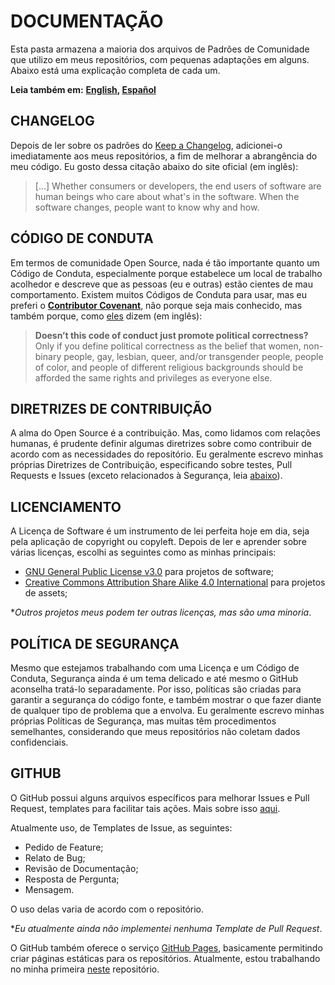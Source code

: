 # DOCUMENTAÇÃO

Esta pasta armazena a maioria dos arquivos de Padrões de Comunidade que utilizo
em meus repositórios, com pequenas adaptações em alguns.
Abaixo está uma explicação completa de cada um.

**Leia também em:** **[English], [Español]**

## CHANGELOG

Depois de ler sobre os padrões do [Keep a Changelog], adicionei-o imediatamente
aos meus repositórios, a fim de melhorar a abrangência do meu código.
Eu gosto dessa citação abaixo do site oficial (em inglês):

> \[...] Whether consumers or developers, the end users of software are human beings
> who care about what's in the software. When the software changes, people want
> to know why and how.

## CÓDIGO DE CONDUTA

Em termos de comunidade Open Source, nada é tão importante quanto um Código de
Conduta, especialmente porque estabelece um local de trabalho acolhedor e descreve
que as pessoas (eu e outras) estão cientes de mau comportamento. Existem muitos
Códigos de Conduta para usar, mas eu preferi o **[Contributor Covenant]**, não
porque seja mais conhecido, mas também porque, como [eles][Contributor Covenant FAQ]
dizem (em inglês):

> **Doesn’t this code of conduct just promote political correctness?**
> Only if you define political correctness as the belief that women, non-binary
> people, gay, lesbian, queer, and/or transgender people, people of color, and
> people of different religious backgrounds should be afforded the same rights
> and privileges as everyone else.

## DIRETRIZES DE CONTRIBUIÇÃO

A alma do Open Source é a contribuição. Mas, como lidamos com relações humanas,
é prudente definir algumas diretrizes sobre como contribuir de acordo com as
necessidades do repositório. Eu geralmente escrevo minhas próprias Diretrizes de
Contribuição, especificando sobre testes, Pull Requests e Issues (exceto relacionados
à Segurança, leia [abaixo][SECURITY POLICY]).

## LICENCIAMENTO

A Licença de Software é um instrumento de lei perfeita hoje em dia, seja pela
aplicação de copyright ou copyleft. Depois de ler e aprender sobre várias licenças,
escolhi as seguintes como as minhas principais:

- [GNU General Public License v3.0][GNU GPLv3] para projetos de software;
- [Creative Commons Attribution Share Alike 4.0 International][CC BY-SA 4.0] para
  projetos de assets;

**Outros projetos meus podem ter outras licenças, mas são uma minoria*.

## POLÍTICA DE SEGURANÇA

Mesmo que estejamos trabalhando com uma Licença e um Código de Conduta,
Segurança ainda é um tema delicado e até mesmo o GitHub aconselha tratá-lo separadamente.
Por isso, políticas são criadas para garantir a segurança do código fonte, e também
mostrar o que fazer diante de qualquer tipo de problema que a envolva. Eu geralmente
escrevo minhas próprias Políticas de Segurança, mas muitas têm procedimentos semelhantes,
considerando que meus repositórios não coletam dados confidenciais.

## GITHUB

O GitHub possui alguns arquivos específicos para melhorar Issues e Pull Request,
templates para facilitar tais ações. Mais sobre isso [aqui][GitHub Templates].

Atualmente uso, de Templates de Issue, as seguintes:

- Pedido de Feature;
- Relato de Bug;
- Revisão de Documentação;
- Resposta de Pergunta;
- Mensagem.

O uso delas varia de acordo com o repositório.

**Eu atualmente ainda não implementei nenhuma Template de Pull Request*.

O GitHub também oferece o serviço [GitHub Pages], basicamente permitindo criar
páginas estáticas para os repositórios. Atualmente, estou trabalhando no minha
primeira [neste][CV] repositório.

[English]: README.md
[Español]: README.ES.md
[Keep a Changelog]: https://keepachangelog.com/en/1.1.0/
[Contributor Covenant]: https://www.contributor-covenant.org/
[Contributor Covenant FAQ]: https://www.contributor-covenant.org/faq#doesnt-this-code-of-conduct-just-promote-political-correctness
[SECURITY POLICY]: #política-de-segurança
[GNU GPLv3]: https://www.gnu.org/licenses/gpl-3.0.html
[CC BY-SA 4.0]: https://creativecommons.org/licenses/by-sa/4.0/
[GitHub Templates]: https://docs.github.com/en/communities/using-templates-to-encourage-useful-issues-and-pull-requests/about-issue-and-pull-request-templates
[GitHub Pages]: https://docs.github.com/en/pages/getting-started-with-github-pages/about-github-pages
[CV]: https://github.com/Mestre-Tramador/mestre-tramador.github.io
